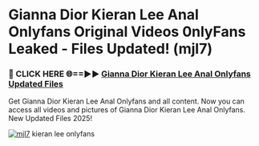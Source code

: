 # Gianna Dior Kieran Lee Anal Onlyfans Original Videos 0nlyFans Leaked - Files Updated! (mjl7)

<h3>🔴 CLICK HERE 🌐==►► <a href="https://tinyurl.com/2wckxsce" rel="nofollow">Gianna Dior Kieran Lee Anal Onlyfans Updated Files</a></h3>

Get Gianna Dior Kieran Lee Anal Onlyfans and all content. Now you can access all videos and pictures of Gianna Dior Kieran Lee Anal Onlyfans. New Updated Files 2025!

[![mjl7](https://i.imgur.com/AFduVYN.gif)](https://tinyurl.com/2wckxsce)
kieran lee onlyfans